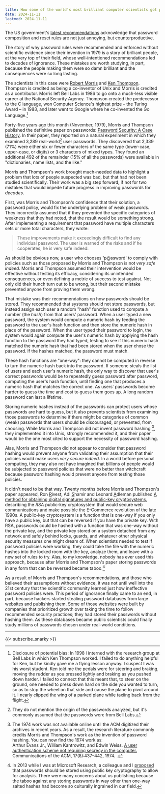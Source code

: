 ```yaml
---
title: How some of the world's most brilliant computer scientists got password policies so wrong
date: 2024-11-11
lastmod: 2024-11-11
---
```


The US government's [latest recommendations](https://pages.nist.gov/800-63-4/sp800-63b.html#appA) acknowledge that password composition and reset rules are not just annoying, but counterproductive.

The story of why password rules were recommended and enforced without scientific evidence since their invention in 1979 is a story of brilliant people, at the very top of their field, whose well-intentioned recommendations led to decades of ignorance. These mistakes are worth studying, in part, because the people making them were so damn brilliant and the consequences were so long lasting.

The scientists in this case were [Robert Morris](https://en.wikipedia.org/wiki/Robert_Morris_(cryptographer)) and [Ken Thompson](https://en.wikipedia.org/wiki/Ken_Thompson). Thompson is credited as being a co-inventor of Unix and Morris is credited as a contributor. Morris left Bell Labs in 1986 to go onto a much-less visible career at the National Security Agency. Thompson created the predecessor to the C language, won Computer Science's highest prize – the Turing Award – in 1983, and later went to Google where he co-invented the Go Language.[^bias]

Forty-five years ago this month (November, 1979), Morris and Thompson published the definitive paper on passwords: [Password Security: A Case History](https://dl.acm.org/doi/pdf/10.1145/359168.359172). In their paper, they reported on a natural experiment in which they examined 3,289 real-world[^password-source] user passwords. They discovered that 2,339 (71\%) were either six or fewer characters of the same type (lower-case, upper-case, or digits) or 3 characters of mixed types. They found an additional 492 of the remainder (15\% of all the passwords) were available in "dictionaries, name lists, and the like."

Morris and Thompson's work brought much-needed data to highlight a problem that lots of people suspected was bad, but that had not been studied scientifically. Their work was a big step forward, if not for two mistakes that would impede future progress in improving passwords for *decades*.

First, was Morris and Thompson's confidence that their solution, a password policy, would fix the underlying problem of weak passwords. They incorrectly assumed that if they prevented the specific categories of weakness that they had noted, that the result would be something strong. After implementing a requirement that password have multiple characters sets or more total characters, they wrote:

> These improvements make it exceedingly difficult to  find any individual password. The user is warned of the  risks and if he cooperates, he is very safe indeed.

As should be obvious now, a user who chooses 'p@ssword' to comply with policies such as those proposed by Morris and Thompson is not *very safe indeed*. Morris and Thompson assumed their intervention would be effective without testing its efficacy, considering its unintended consequences, or even defining a metric of success to test against. Not only did their hunch turn out to be wrong, but their second mistake prevented anyone from proving them wrong.

That mistake was their recommendations on how passwords should be stored. They recommended that systems should not store passwords, but instead assign each user a random "hash" function used to compute a number (the *hash*) from that users' password. When a user typed a new password, the system would compute a numeric hash by feeding the password to the user's hash function and then store the numeric hash in place of the password. When the user typed their password to login, the system would again compute the user's numeric hash by applying the hash function to the password they had typed, testing to see if this numeric hash matched the numeric hash that had been stored when the user chose the password. If the hashes matched, the password must match.

These hash functions are "one-way": they cannot be computed in reverse to turn the numeric hash back into the password. If someone steals the list of users and each user's numeric hash, the only way to discover that user's correct passwords would be to repeatedly guess password after password, computing the user's hash function, until finding one that produces a numeric hash that matches the correct one. As users' passwords become harder to guess the time and cost to guess them goes up. A long random password can last a lifetime.

Storing numeric hashes instead of the passwords can protect users whose passwords are hard to guess, but it also prevents scientists from examining those passwords to determine if there might be categories of common (weak) passwords that users should be discouraged, or prevented, from choosing. While Morris and Thompson  did not invent password hashing [^password-hashing-invention], they implemented it into Unix, strongly recommended it, and their paper would be the one most cited to support the necessity of password hashing.

Alas, Morris and Thompson did not appear to consider that password hashing would prevent anyone from validating their assumption that their policies would make users *very secure indeed*. In a world before personal computing, they may also not have imagined that billions of people would be subjected to password policies that were no better than witchcraft because password hashing would prevent anyone from testing those policies.

It didn't need to be that way. Twenty months before Morris and Thompson's paper appeared, Ron <u>R</u>ivest, Adi <u>S</u>hamir and Leonard <u>A</u>dleman published [A method for obtaining digital signatures and public-key cryptosystems](https://dl.acm.org/doi/10.1145/359340.359342), describing the *RSA* public-key cryptosystem that would secure web communications and make possible the E-Commerce revolution of the late 1990s. A public-key cryptosystem is a function that is one-way if you only have a public key, but that can be reversed if you have the private key. With RSA, passwords could be hashed with a function that was one-way without the private key, and the private key stored on a system detached from any network and safely behind locks, guards, and whatever other physical security measures one might dream of. When scientists needed to test if password policies were working, they could take the file with the numeric hashes into the locked room with the key, analyze them, and leave with a new set of rules to try. Alas, to my knowledge, nobody has ever used this approach, because after Morris and Thompson's paper storing passwords in any form that can be reversed became taboo.[^microsoft]

As a result of Morris and Thompson's recommendations, and those who believed their assumptions without evidence, it was not until well into the 21st century that the scientific community learned just how ineffective password policies were. This period of ignorance finally came to an end, in part, because hackers started stealing password databases from large websites and publishing them. Some of those websites were built by companies that prioritized growth over taking the time to follow recommended security practices; they had stored their passwords without hashing them. As these databases became public scientists could finally study millions of passwords chosen under real-world conditions.

---

{{< subscribe_snarky >}}

[^bias]: Disclosure of potential bias: In 1998 I interned with the research group at Bell Labs in which Ken Thompson worked. I failed to do anything helpful for Ken, but he kindly gave me a flying lesson anyway. I suspect I was his worst student. Ken told me the pedals were for steering and braking, moving the rudder as you pressed lightly and braking as you pushed down harder. I failed to connect that this meant that, to steer on the ground, one needed to press down hard on the side you wanted to turn, so as to stop the wheel on that side and cause the plane to pivot around it. I nearly clipped the wing of a parked plane while taxiing back from the flight.

[^password-source]: They do not mention the origin of the passwords analyzed, but it's commonly assumed that the passwords were from Bell Labs.

[^password-hashing-invention]: The 1974 work was not available online until the ACM digitized their archives in recent years. As a result, the research literature commonly credits Morris and Thompson's work as the invention of password hashing. You can now find the 1974 work as:<br/> Arthur Evans Jr., William Kantrowitz, and Edwin Weiss. [A user authentication scheme not requiring secrecy in the computer.](https://dl.acm.org/doi/pdf/10.1145/361082.361087) Communications of the ACM, 17(8):437–442, 1974.
.

[^microsoft]: In 2013 while I was at Microsoft Research, a colleague and I [proposed](https://www.microsoft.com/en-us/research/wp-content/uploads/2016/02/SchechterHerleyWEIS2013.pdf) that passwords should be stored using public key cryptography to allow for analysis. There were many concerns about us publishing because the taboo against any storing passwords in way other than one-way salted hashes had become so culturally ingrained in our field.